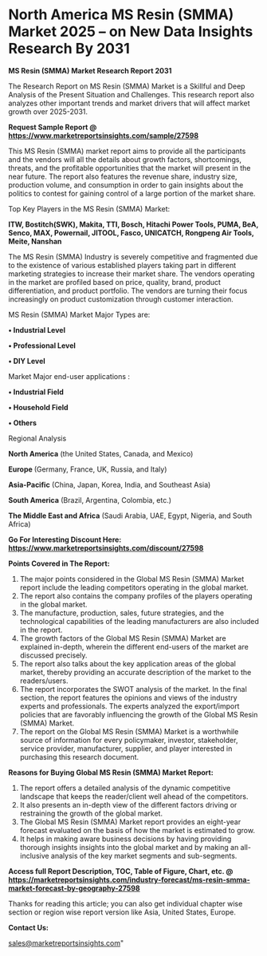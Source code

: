 # North America MS Resin (SMMA) Market 2025 – on New Data Insights Research By 2031

<strong>MS Resin (SMMA) Market Research Report 2031</strong>

The Research Report on MS Resin (SMMA) Market is a Skillful and Deep Analysis of the Present Situation and Challenges. This research report also analyzes other important trends and market drivers that will affect market growth over 2025-2031.

<strong>Request Sample Report @ <a href=https://www.marketreportsinsights.com/sample/27598>https://www.marketreportsinsights.com/sample/27598</a></strong>

This MS Resin (SMMA) market report aims to provide all the participants and the vendors will all the details about growth factors, shortcomings, threats, and the profitable opportunities that the market will present in the near future. The report also features the revenue share, industry size, production volume, and consumption in order to gain insights about the politics to contest for gaining control of a large portion of the market share.

Top Key Players in the MS Resin (SMMA) Market:

<strong>ITW, Bostitch(SWK), Makita, TTI, Bosch, Hitachi Power Tools, PUMA, BeA, Senco, MAX, Powernail, JITOOL, Fasco, UNICATCH, Rongpeng Air Tools, Meite, Nanshan</strong>

The MS Resin (SMMA) Industry is severely competitive and fragmented due to the existence of various established players taking part in different marketing strategies to increase their market share. The vendors operating in the market are profiled based on price, quality, brand, product differentiation, and product portfolio. The vendors are turning their focus increasingly on product customization through customer interaction.

MS Resin (SMMA) Market Major Types are:

<strong>• Industrial Level

• Professional Level

• DIY Level</strong>

Market Major end-user applications :

<strong>• Industrial Field

• Household Field

• Others</strong>

Regional Analysis

</u><strong><b>North America</b></strong> (the United States, Canada, and Mexico)

<strong><b>Europe </b></strong>(Germany, France, UK, Russia, and Italy)

<strong><b>Asia-Pacific</b></strong> (China, Japan, Korea, India, and Southeast Asia)

<strong><b>South America</b></strong> (Brazil, Argentina, Colombia, etc.)

<strong><b>The Middle East and Africa</b></strong> (Saudi Arabia, UAE, Egypt, Nigeria, and South Africa)

<strong>Go For Interesting Discount Here: <a href=https://www.marketreportsinsights.com/discount/27598>https://www.marketreportsinsights.com/discount/27598</a></strong>

<strong>Points Covered in The Report:</strong>
<ol>
  <li>The major points considered in the Global MS Resin (SMMA) Market report include the leading competitors operating in the global market.</li>
  <li>The report also contains the company profiles of the players operating in the global market.</li>
  <li>The manufacture, production, sales, future strategies, and the technological capabilities of the leading manufacturers are also included in the report.</li>
  <li>The growth factors of the Global MS Resin (SMMA) Market are explained in-depth, wherein the different end-users of the market are discussed precisely.</li>
  <li>The report also talks about the key application areas of the global market, thereby providing an accurate description of the market to the readers/users.</li>
  <li>The report incorporates the SWOT analysis of the market. In the final section, the report features the opinions and views of the industry experts and professionals. The experts analyzed the export/import policies that are favorably influencing the growth of the Global MS Resin (SMMA) Market.</li>
  <li>The report on the Global MS Resin (SMMA) Market is a worthwhile source of information for every policymaker, investor, stakeholder, service provider, manufacturer, supplier, and player interested in purchasing this research document.</li>
</ol>
<strong>Reasons for Buying Global MS Resin (SMMA) Market Report:</strong>

<ol>
  <li>The report offers a detailed analysis of the dynamic competitive landscape that keeps the reader/client well ahead of the competitors.</li>
  <li>It also presents an in-depth view of the different factors driving or restraining the growth of the global market.</li>
  <li>The Global MS Resin (SMMA) Market report provides an eight-year forecast evaluated on the basis of how the market is estimated to grow.</li>
  <li>It helps in making aware business decisions by having providing thorough insights insights into the global market and by making an all-inclusive analysis of the key market segments and sub-segments.</li>
</ol>
<strong>Access full Report Description, TOC, Table of Figure, Chart, etc. @ <a href=https://marketreportsinsights.com/industry-forecast/ms-resin-smma-market-forecast-by-geography-27598>https://marketreportsinsights.com/industry-forecast/ms-resin-smma-market-forecast-by-geography-27598</a></strong>


Thanks for reading this article; you can also get individual chapter wise section or region wise report version like Asia, United States, Europe.

<strong>Contact Us:</strong>

sales@marketreportsinsights.com"
